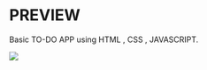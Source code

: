 # PREVIEW

Basic TO-DO APP using HTML , CSS , JAVASCRIPT.

![](https://github.com/developer-venish/OIBSIP/blob/main/Tasks/basic%20todo%20webapp/demo.gif)
